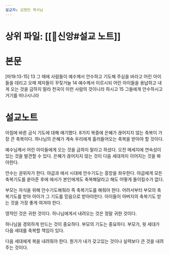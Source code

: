 ```yaml
---
설교자: 김형민 목사님
---
```

# 상위 파일: [[🧭신앙#설교 노트]]

# 본문
[마19:13-15]
13 그 때에 사람들이 예수께서 안수하고 기도해 주심을 바라고 어린 아이들을 데리고 오매 제자들이 꾸짖거늘
14 예수께서 이르시되 어린 아이들을 용납하고 내게 오는 것을 금하지 말라 천국이 이런 사람의 것이니라 하시고
15 그들에게 안수하시고 거기를 떠나시니라

# 설교노트
아침에 바른 금식 기도에 대해 얘기했다.
8가지 복중에 은혜가 끊어지지 않는 축복이 가장 큰 축복이다.
하나님의 은혜가 계속 우리에게 흘러들어오는 축복을 받아야 할 것이다.

예수님께서 어린 아이들에게 오는 것을 금하지 말라고 하셨다.
오전 메세지에 연속성이 있는 것을 발견할 수 있다.
은혜가 끊어지지 않는 것이 다음 세대까지 이어지는 것을 봐야한다.

안수는 권위자가 한다.
야곱과 에서 시대에 안수기도는 흥망을 좌우한다.
야곱에게 모든 축복기도를 쏟아준 후에 에서가 본인에게도 축복해달라고 해도 어떻게 돌이킬수가 없다.

부모는 자식을 위해 안수기도해줘라
즉 축복기도를 해줘야 한다.
어려서부터 부모의 축복기도를 받아 아이가 그 기도를 믿음으로 받아야한다.
아이들이 아버지의 축복기도 받는 것을 가장 좋게 여겨야 한다.

영적인 것은 귀한 것이다.
하나님에게서 내려오는 것은 정말 귀한 것이다.

하나님을 경외하게 만드는 것이 중요하다.
부모의 기도는 중요하다.
부모가, 윗 세대가 다음 세대를 축복할 책임이 있다.

다음 세대에게 복을 내려줘야 한다.
뭔가가 내가 갖고있는 것이나 실력보다 큰 것을 내려주는 것이다.
